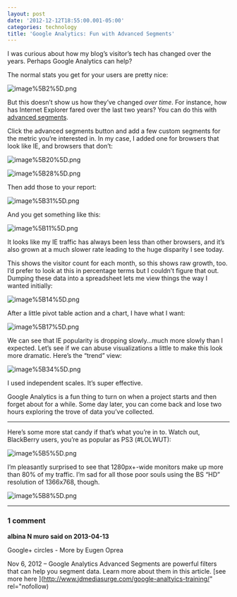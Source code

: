 ```yaml
---
layout: post
date: '2012-12-12T18:55:00.001-05:00'
categories: technology
title: 'Google Analytics: Fun with Advanced Segments'
---
```



I was curious about how my blog’s visitor’s tech has changed over the years. Perhaps Google Analytics can help?

The normal stats you get for your users are pretty nice:

![image%5B2%5D.png](/assets/2012/image%5B2%5D.png)

But this doesn’t show us how they’ve changed *over time*. For instance, how has Internet Explorer fared over the last two years? You can do this with [advanced segments](https://support.google.com/analytics/bin/answer.py?hl=en-GB&answer=1033017&topic=1032940&rd=1).

Click the advanced segments button and add a few custom segments for the metric you’re interested in. In my case, I added one for browsers that look like IE, and browsers that don’t:

![image%5B20%5D.png](/assets/2012/image%5B20%5D.png)

![image%5B28%5D.png](/assets/2012/image%5B28%5D.png)

Then add those to your report:

![image%5B31%5D.png](/assets/2012/image%5B31%5D.png)

And you get something like this:

![image%5B11%5D.png](/assets/2012/image%5B11%5D.png)

It looks like my IE traffic has always been less than other browsers, and it’s also grown at a much slower rate leading to the huge disparity I see today.

This shows the visitor count for each month, so this shows raw growth, too. I’d prefer to look at this in percentage terms but I couldn’t figure that out. Dumping these data into a spreadsheet lets me view things the way I wanted initially:

![image%5B14%5D.png](/assets/2012/image%5B14%5D.png)

After a little pivot table action and a chart, I have what I want:

![image%5B17%5D.png](/assets/2012/image%5B17%5D.png)

We can see that IE popularity is dropping slowly…much more slowly than I expected. Let’s see if we can abuse visualizations a little to make this look more dramatic. Here’s the “trend” view:

![image%5B34%5D.png](/assets/2012/image%5B34%5D.png)

I used independent scales. It’s super effective.

Google Analytics is a fun thing to turn on when a project starts and then forget about for a while. Some day later, you can come back and lose two hours exploring the trove of data you’ve collected.  <hr />

Here’s some more stat candy if that’s what you’re in to. Watch out, BlackBerry users, you’re as popular as PS3 (#LOLWUT):

![image%5B5%5D.png](/assets/2012/image%5B5%5D.png)

I’m pleasantly surprised to see that 1280px+-wide monitors make up more than 80% of my traffic. I’m sad for all those poor souls using the BS “HD” resolution of 1366x768, though. 

![image%5B8%5D.png](/assets/2012/image%5B8%5D.png)

---

### 1 comment

**albina N muro said on 2013-04-13**

Google+ circles - More by Eugen Oprea

Nov 6, 2012 – Google Analytics Advanced Segments are powerful filters that can help you segment data. Learn more about them in this article. [see more here ](http://www.jdmediasurge.com/google-analtyics-training/" rel="nofollow)



